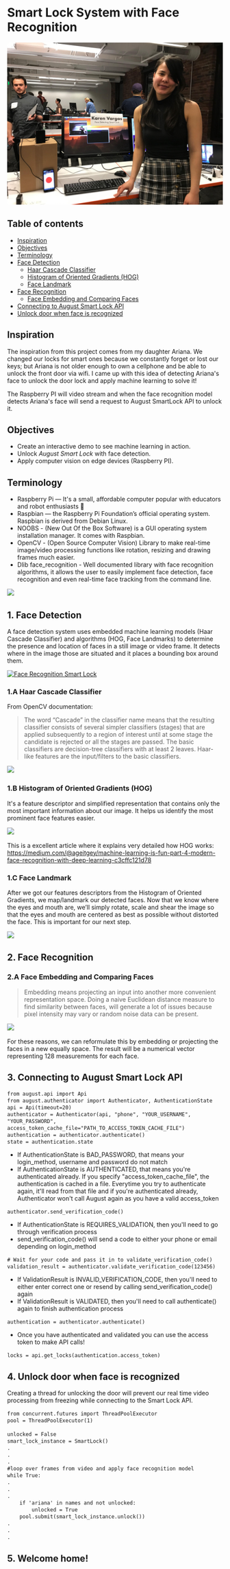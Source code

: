 # Smart Lock System with Face Recognition
<img src="/img/Face Detector Smart Lock System.jpg"/>

## Table of contents
- [Inspiration](#inspiration)
- [Objectives](#Objectives)
- [Terminology](#technologies)
- [Face Detection](#prediction-model)
  + [Haar Cascade Classifier](#FaceEmbedding)
  + [Histogram of Oriented Gradients (HOG)](#hog)
  + [Face Landmark](#why)
- [Face Recognition](#web-scrapping-analysis)
  + [Face Embedding and Comparing Faces](#FaceEmbedding)
- [Connecting to August Smart Lock API](#references)
- [Unlock door when face is recognized](#references)

## Inspiration
The inspiration from this project comes from my daughter Ariana. We changed our locks for smart ones because we constantly forget or lost our keys; but Ariana is not older enough to own a cellphone and be able to unlock the front door via wifi. I came up with this idea of detecting Ariana's face to unlock the door lock and apply machine learning to solve it!

The Raspberry PI will video stream and when the face recognition model detects Ariana's face will send a request to August SmartLock API to unlock it.

## Objectives
* Create an interactive demo to see machine learning in action.
* Unlock *August Smart Lock* with face detection.
* Apply computer vision on edge devices (Raspberry PI).

## Terminology
* Raspberry Pi — It's a small, affordable computer popular with educators and robot enthusiasts 🤖
* Raspbian — the Raspberry Pi Foundation’s official operating system. Raspbian is derived from Debian Linux.
* NOOBS - (New Out Of the Box Software) is a GUI operating system installation manager. It comes with Raspbian.
* OpenCV - (Open Source Computer Vision) Library to make real-time image/video processing functions like rotation, resizing and drawing frames much easier.
* Dlib face_recognition - Well documented library with face recognition algorithms, it allows the user to easily implement face detection, face recognition and even real-time face tracking from the command line.

<img src="/img/diagram.png"/>

## 1. Face Detection
A face detection system uses embedded machine learning models (Haar Cascade Classifier) and algorithms (HOG, Face Landmarks) to determine the presence and location of faces in a still image or video frame. It detects where in the image those  are situated and it places a bounding box around them.

[![Face Recognition Smart Lock](https://res.cloudinary.com/marcomontalbano/image/upload/v1583286944/video_to_markdown/images/youtube--9IFHdqVzUTU-c05b58ac6eb4c4700831b2b3070cd403.jpg)](https://youtu.be/9IFHdqVzUTU "Face Recognition Smart Lock")

### 1.A Haar Cascade Classifier
From OpenCV documentation:
> The word “Cascade” in the classifier name means that the resulting classifier consists of several simpler classifiers (stages) that are applied subsequently to a region of interest until at some stage the candidate is rejected or all the stages are passed. The basic classifiers are decision-tree classifiers with at least 2 leaves. Haar-like features are the input/filters to the basic classifiers.
<img src="/img/haar_cascade.png"/>

### 1.B Histogram of Oriented Gradients (HOG) 
It's a feature descriptor and simplified representation that contains only the most important information about our image. It helps us identify the most prominent face features easier.

<img src="/img/hog-vector-ari.png"/>

This is a excellent article where it explains very detailed how HOG works:
https://medium.com/@ageitgey/machine-learning-is-fun-part-4-modern-face-recognition-with-deep-learning-c3cffc121d78

### 1.C Face Landmark
After we got our features descriptors from the Histogram of Oriented Gradients, we map/landmark our detected faces. Now that we know where the eyes and mouth are, we’ll simply rotate, scale and shear the image so that the eyes and mouth are centered as best as possible without distorted the face. This is important for our next step.

<img src="/img/face_landmark_ari.png"/>


## 2. Face Recognition

### 2.A Face Embedding and Comparing Faces
> Embedding means projecting an input into another more convenient representation space.
Doing a naive Euclidean distance measure to find similarity between faces, will generate a lot of issues because pixel intensity may vary or random noise data can be present.

<img src="/img/formula_embedding.jpg"/>

For these reasons, we can reformulate this by embedding or projecting the faces in a new equally space. The result will be a numerical vector representing 128 measurements for each face.

## 3. Connecting to August Smart Lock API

```
from august.api import Api 
from august.authenticator import Authenticator, AuthenticationState
api = Api(timeout=20)
authenticator = Authenticator(api, "phone", "YOUR_USERNAME", "YOUR_PASSWORD", access_token_cache_file="PATH_TO_ACCESS_TOKEN_CACHE_FILE")
authentication = authenticator.authenticate()
state = authentication.state
```
* If AuthenticationState is BAD_PASSWORD, that means your login_method, username and password do not match
* If AuthenticationState is AUTHENTICATED, that means you're authenticated already. If you specify "access_token_cache_file", the authentication is cached in a file. Everytime you try to authenticate again, it'll read from that file and if you're authenticated already, Authenticator won't call August again as you have a valid access_token

```
authenticator.send_verification_code()
```
* If AuthenticationState is REQUIRES_VALIDATION, then you'll need to go through verification process
* send_verification_code() will send a code to either your phone or email depending on login_method

```
# Wait for your code and pass it in to validate_verification_code()
validation_result = authenticator.validate_verification_code(123456)
```

* If ValidationResult is INVALID_VERIFICATION_CODE, then you'll need to either enter correct one or resend by calling send_verification_code() again
* If ValidationResult is VALIDATED, then you'll need to call authenticate() again to finish authentication process
```
authentication = authenticator.authenticate()
```

* Once you have authenticated and validated you can use the access token to make API calls!
```
locks = api.get_locks(authentication.access_token)
```
## 4. Unlock door when face is recognized
Creating a thread for unlocking the door will prevent our real time video processing from freezing while connecting to the Smart Lock API.
```
from concurrent.futures import ThreadPoolExecutor
pool = ThreadPoolExecutor(1)

unlocked = False
smart_lock_instance = SmartLock()
.
.
.
#loop over frames from video and apply face recognition model
while True:
.
.
.
    if 'ariana' in names and not unlocked:
        unlocked = True
	pool.submit(smart_lock_instance.unlock())
.
.
.
```
## 5. Welcome home!


